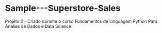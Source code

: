 # Sample---Superstore-Sales
Projeto 2 - Criado durante o curso Fundamentos de Linguagem Python Para Análise de Dados e Data Science
